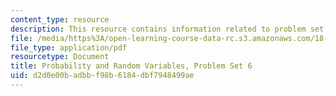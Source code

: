 ```yaml
---
content_type: resource
description: This resource contains information related to problem set 6.
file: /media/https%3A/open-learning-course-data-rc.s3.amazonaws.com/18-440-probability-and-random-variables-spring-2014/d2d0e00badbbf98b6184dbf7948499ae_MIT18_440S14_ProblemSet6.pdf
file_type: application/pdf
resourcetype: Document
title: Probability and Random Variables, Problem Set 6
uid: d2d0e00b-adbb-f98b-6184-dbf7948499ae
---
```

